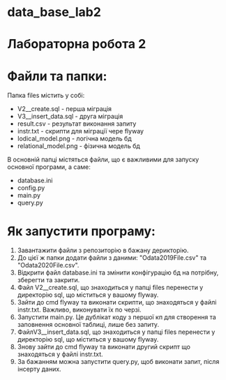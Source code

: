 # data_base_lab2

# Лабораторна робота 2

# Файли та папки:

Папка files містить у собі:
- V2__create.sql - перша міграція
- V3__insert_data.sql - друга міграція
- result.csv - результат виконання запиту
- instr.txt - скрипти для міграції чере flyway
- lodical_model.png - логічна модель бд
- relational_model.png - фізична модель бд

В основній папці містяться файли, що є важливими для запуску основної програми, а саме:
- database.ini
- config.py
- main.py
- query.py

# Як запустити програму:

1. Завантажити файли з репозиторію в бажану дерикторію.
2. До цієї ж папки додати файли з даними: "Odata2019File.csv" та "Odata2020File.csv".
3. Відкрити файл database.ini та змінити конфігурацію бд на потрібну, зберегти та закрити.
4. Файл V2__create.sql, що знаходиться у папці files перенести у директорію sql, що міститься у вашому flyway.
5. Зайти до cmd flyway та виконати скрипти, що знаходяться у файлі instr.txt. Важливо, виконувати їх по черзі.
6. Запустити main.py. Це дублікат коду з першої кп для створення та заповнення основної таблиці, лише без запиту. 
7. ФайлV3__insert_data.sql, що знаходиться у папці files перенести у директорію sql, що міститься у вашому flyway.
8. Знову зайти до cmd flyway та виконати другий скрипт що знаходяться у файлі instr.txt.
9. За бажанням можна запустити query.py, щоб виконати запит, після інсерту даних. 
